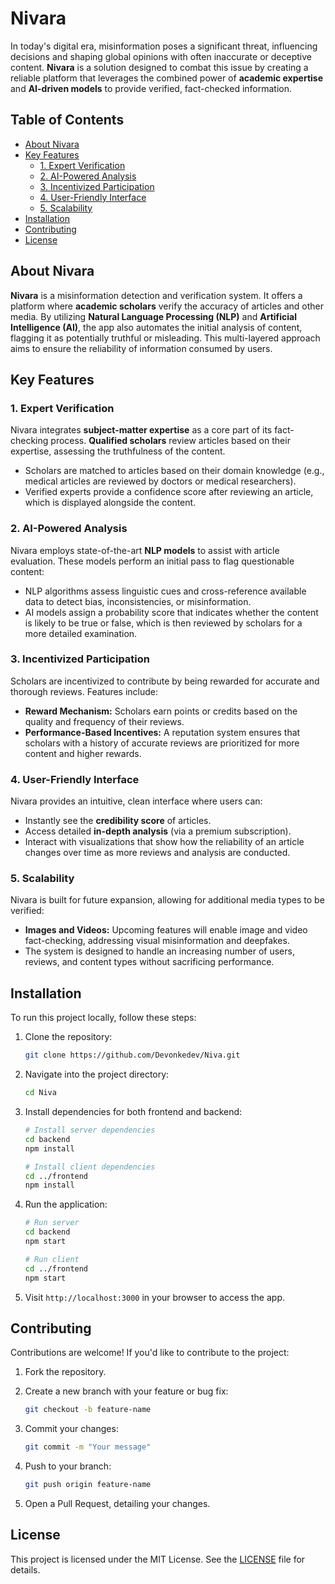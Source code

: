 # Nivara

In today's digital era, misinformation poses a significant threat, influencing decisions and shaping global opinions with often inaccurate or deceptive content. **Nivara** is a solution designed to combat this issue by creating a reliable platform that leverages the combined power of **academic expertise** and **AI-driven models** to provide verified, fact-checked information.

## Table of Contents

- [About Nivara](#about-Nivara)
- [Key Features](#key-features)
  - [1. Expert Verification](#1-expert-verification)
  - [2. AI-Powered Analysis](#2-ai-powered-analysis)
  - [3. Incentivized Participation](#3-incentivized-participation)
  - [4. User-Friendly Interface](#4-user-friendly-interface)
  - [5. Scalability](#5-scalability)
- [Installation](#installation)
- [Contributing](#contributing)
- [License](#license)

## About Nivara

**Nivara** is a misinformation detection and verification system. It offers a platform where **academic scholars** verify the accuracy of articles and other media. By utilizing **Natural Language Processing (NLP)** and **Artificial Intelligence (AI)**, the app also automates the initial analysis of content, flagging it as potentially truthful or misleading. This multi-layered approach aims to ensure the reliability of information consumed by users.

## Key Features

### 1. Expert Verification

Nivara integrates **subject-matter expertise** as a core part of its fact-checking process. **Qualified scholars** review articles based on their expertise, assessing the truthfulness of the content.

- Scholars are matched to articles based on their domain knowledge (e.g., medical articles are reviewed by doctors or medical researchers).
- Verified experts provide a confidence score after reviewing an article, which is displayed alongside the content.
  
### 2. AI-Powered Analysis

Nivara employs state-of-the-art **NLP models** to assist with article evaluation. These models perform an initial pass to flag questionable content:

- NLP algorithms assess linguistic cues and cross-reference available data to detect bias, inconsistencies, or misinformation.
- AI models assign a probability score that indicates whether the content is likely to be true or false, which is then reviewed by scholars for a more detailed examination.

### 3. Incentivized Participation

Scholars are incentivized to contribute by being rewarded for accurate and thorough reviews. Features include:

- **Reward Mechanism:** Scholars earn points or credits based on the quality and frequency of their reviews.
- **Performance-Based Incentives:** A reputation system ensures that scholars with a history of accurate reviews are prioritized for more content and higher rewards.

### 4. User-Friendly Interface

Nivara provides an intuitive, clean interface where users can:

- Instantly see the **credibility score** of articles.
- Access detailed **in-depth analysis** (via a premium subscription).
- Interact with visualizations that show how the reliability of an article changes over time as more reviews and analysis are conducted.

### 5. Scalability

Nivara is built for future expansion, allowing for additional media types to be verified:

- **Images and Videos:** Upcoming features will enable image and video fact-checking, addressing visual misinformation and deepfakes.
- The system is designed to handle an increasing number of users, reviews, and content types without sacrificing performance.

## Installation

To run this project locally, follow these steps:

1. Clone the repository:

    ```bash
    git clone https://github.com/Devonkedev/Niva.git
    ```

2. Navigate into the project directory:

    ```bash
    cd Niva
    ```

3. Install dependencies for both frontend and backend:

    ```bash
    # Install server dependencies
    cd backend
    npm install
    
    # Install client dependencies
    cd ../frontend
    npm install
    ```

4. Run the application:

    ```bash
    # Run server
    cd backend
    npm start
    
    # Run client
    cd ../frontend
    npm start
    ```

5. Visit `http://localhost:3000` in your browser to access the app.

## Contributing

Contributions are welcome! If you'd like to contribute to the project:

1. Fork the repository.
2. Create a new branch with your feature or bug fix:
    
    ```bash
    git checkout -b feature-name
    ```

3. Commit your changes:

    ```bash
    git commit -m "Your message"
    ```

4. Push to your branch:

    ```bash
    git push origin feature-name
    ```

5. Open a Pull Request, detailing your changes.

## License

This project is licensed under the MIT License. See the [LICENSE](LICENSE) file for details.
